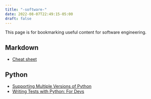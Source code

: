 ```yaml
---
title: "-software-"
date: 2022-08-07T22:49:15-05:00
draft: false
---
```


This page is for bookmarking useful content for software engineering.

## Markdown
- [Cheat sheet](https://www.markdownguide.org/cheat-sheet/)

## Python

- [Supporting Multiple Versions of Python](https://github.com/pyenv/pyenv)
- [Writing Tests with Python: For Devs](./testing_in_python/)
